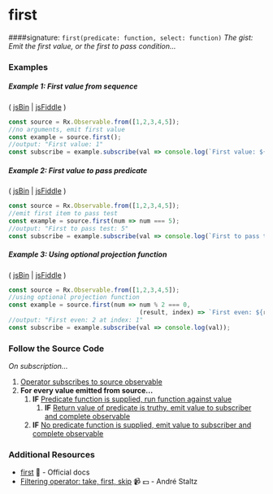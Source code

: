 # first
####signature: `first(predicate: function, select: function)`
*The gist: Emit the first value, or the first to pass condition...*


### Examples

##### Example 1: First value from sequence

( [jsBin](http://jsbin.com/kayenuxoma/1/edit?js,console) | [jsFiddle](https://jsfiddle.net/btroncone/uncey4v9/) )

```js
const source = Rx.Observable.from([1,2,3,4,5]);
//no arguments, emit first value
const example = source.first();
//output: "First value: 1"
const subscribe = example.subscribe(val => console.log(`First value: ${val}`));
```

##### Example 2: First value to pass predicate

( [jsBin](http://jsbin.com/pujowawovu/1/edit?js,console) | [jsFiddle](https://jsfiddle.net/btroncone/pt36r8cu/) )

```js
const source = Rx.Observable.from([1,2,3,4,5]);
//emit first item to pass test
const example = source.first(num => num === 5);
//output: "First to pass test: 5"
const subscribe = example.subscribe(val => console.log(`First to pass test: ${val}`));
```

##### Example 3: Using optional projection function

( [jsBin](http://jsbin.com/qijekijaja/1/edit?js,console) | [jsFiddle](https://jsfiddle.net/btroncone/qosu0cx6/) )

```js
const source = Rx.Observable.from([1,2,3,4,5]);
//using optional projection function
const example = source.first(num => num % 2 === 0, 
                                    (result, index) => `First even: ${result} is at index: ${index}`);
//output: "First even: 2 at index: 1"
const subscribe = example.subscribe(val => console.log(val));
```

### Follow the Source Code
*On subscription...*

1. [Operator subscribes to source observable](https://github.com/ReactiveX/rxjs/blob/master/src/operator/first.ts#L76)
2. **For every value emitted from source...**
    1. **IF** [Predicate function is supplied, run function against value](https://github.com/ReactiveX/rxjs/blob/master/src/operator/first.ts#L109)
        1. **IF** [Return value of predicate is truthy, emit value to subscriber and complete observable](https://github.com/ReactiveX/rxjs/blob/master/src/operator/first.ts#L138-L143)
    2. **IF** [No predicate function is supplied, emit value to subscriber and complete observable](https://github.com/ReactiveX/rxjs/blob/master/src/operator/first.ts#L138-L143)


### Additional Resources
* [first](http://reactivex.io/rxjs/class/es6/Observable.js~Observable.html#instance-method-first) :newspaper: - Official docs
* [Filtering operator: take, first, skip](https://egghead.io/lessons/rxjs-filtering-operators-take-first-skip?course=rxjs-beyond-the-basics-operators-in-depth) :video_camera: :dollar: - André Staltz